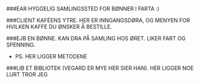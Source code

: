 ###EAR
HYGGELIG SAMLINGSSTED FOR BØNNER I FARTA :)

###CLIENT
KAFÉENS YTRE. HER ER INNGANGSDØRA, OG MENYEN FOR HVILKEN KAFFE DU ØNSKER Å BESTILLE.

###EJB
EN BØNNE. KAN DRA PÅ SAMLING HOS ØRET. LIKER FART OG SPENNING.
- PS. HER LIGGER METODENE

###LIB
ET BIBLIOTEK (VEGARD ER MYE HER SIER HAN). HER LIGGER NOE LURT TROR JEG
